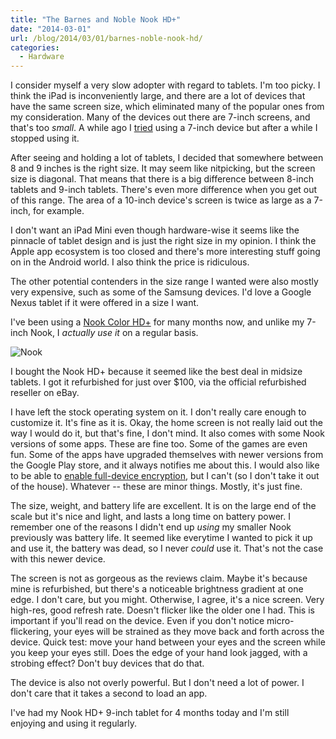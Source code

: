 ```yaml
---
title: "The Barnes and Noble Nook HD+"
date: "2014-03-01"
url: /blog/2014/03/01/barnes-noble-nook-hd/
categories:
  - Hardware
---
```


I consider myself a very slow adopter with regard to tablets. I'm too picky. I
think the iPad is inconveniently large, and there are a lot of devices that have
the same screen size, which eliminated many of the popular ones from my
consideration. Many of the devices out there are 7-inch screens, and that's too
*small*.  A while ago I [tried][1] using a 7-inch device but after a while I
stopped using it.

After seeing and holding a lot of tablets, I decided that somewhere between 8
and 9 inches is the right size. It may seem like nitpicking, but the screen size
is diagonal. That means that there is a big difference between 8-inch tablets
and 9-inch tablets. There's even more difference when you get out of this range.
The area of a 10-inch device's screen is twice as large as a 7-inch, for
example.

I don't want an iPad Mini even though hardware-wise it seems like the pinnacle
of tablet design and is just the right size in my opinion. I think the Apple app
ecosystem is too closed and there's more interesting stuff going on in the
Android world. I also think the price is ridiculous.

The other potential contenders in the size range I wanted were also mostly very
expensive, such as some of the Samsung devices. I'd love a Google Nexus tablet if it were offered in a size I want.

I've been using a [Nook Color HD+][4] for many months now, and unlike my 7-inch
Nook, I *actually use it* on a regular basis.

![Nook][2]

I bought the Nook HD+ because it seemed like the best deal in midsize tablets.
I got it refurbished for just over $100, via the official refurbished reseller
on eBay.

I have left the stock operating system on it. I don't really care enough to
customize it. It's fine as it is. Okay, the home screen is not really laid out
the way I would do it, but that's fine, I don't mind. It also comes with some
Nook versions of some apps. These are fine too. Some of the games are even fun.
Some of the apps have upgraded themselves with newer versions from the Google
Play store, and it always notifies me about this.  I would also like to be able
to [enable full-device encryption][3], but I can't (so I don't take it out of
the house). Whatever -- these are minor things. Mostly, it's just fine.

The size, weight, and battery life are excellent. It is on the large end of the
scale but it's nice and light, and lasts a long time on battery power. I
remember one of the reasons I didn't end up *using* my smaller Nook previously
was battery life. It seemed like everytime I wanted to pick it up and use it,
the battery was dead, so I never *could* use it. That's not the case with this
newer device.

The screen is not as gorgeous as the reviews claim. Maybe it's because mine is
refurbished, but there's a noticeable brightness gradient at one edge. I don't
care, but you might. Otherwise, I agree, it's a nice screen. Very high-res, good
refresh rate. Doesn't flicker like the older one I had. This is important if
you'll read on the device. Even if you don't notice micro-flickering, your eyes
will be strained as they move back and forth across the device. Quick test: move
your hand between your eyes and the screen while you keep your eyes still. Does
the edge of your hand look jagged, with a strobing effect? Don't buy devices
that do that.

The device is also not overly powerful. But I don't need a lot of power. I don't
care that it takes a second to load an app.

I've had my Nook HD+ 9-inch tablet for 4 months today and I'm still enjoying and
using it regularly.

[1]: http://www.xaprb.com/blog/2011/06/04/using-the-nook-color-as-a-full-featured-android-tablet/
[2]: /media/2014/03/nook.jpg
[3]: http://www.xaprb.com/blog/2013/12/18/secure-your-accounts-and-devices/
[4]: http://www.barnesandnoble.com/p/nook-hd-plus-barnes-noble/1110060512
